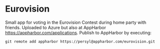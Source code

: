 # Eurovision

Small app for voting in the Eurovision Contest during home party with friends.
Uploaded to Azure but also at AppHarbor https://appharbor.com/applications.
Publish to AppHarbor by executing:

```
git remote add appharbor https://persyl@appharbor.com/eurovision.git
```
